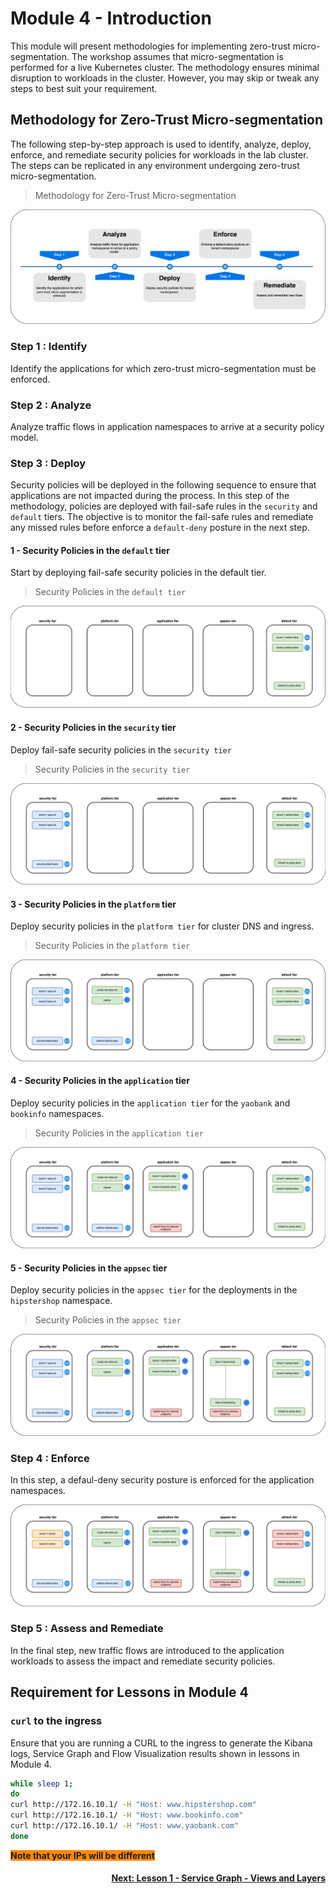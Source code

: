 # Module 4 - Introduction

This module will present methodologies for implementing zero-trust micro-segmentation. The workshop assumes that micro-segmentation is performed for a live Kubernetes cluster. The methodology ensures minimal disruption to workloads in the cluster. However, you may skip or tweak any steps to best suit your requirement. 

## Methodology for Zero-Trust Micro-segmentation

The following step-by-step approach is used to identify, analyze, deploy, enforce, and remediate security policies for workloads in the lab cluster. The steps can be replicated in any environment undergoing zero-trust micro-segmentation. 

> Methodology for Zero-Trust Micro-segmentation

![methodology](images/methodology.png)

### Step 1 : Identify 

Identify the applications for which zero-trust micro-segmentation must be enforced. 

### Step 2 : Analyze 

Analyze traffic flows in application namespaces to arrive at a security policy model. 

### Step 3 : Deploy

Security policies will be deployed in the following sequence to ensure that applications are not impacted during the process. In this step of the methodology, policies are deployed with fail-safe rules in the `security` and `default` tiers. The objective is to monitor the fail-safe rules and remediate any missed rules before enforce a `default-deny` posture in the next step. 

#### 1 - Security Policies in the `default` tier

Start by deploying fail-safe security policies in the default tier. 

> Security Policies in the `default tier`

![step1](images/step1.png)

#### 2 - Security Policies in the `security` tier

Deploy fail-safe security policies in the `security tier`

> Security Policies in the `security tier`

![step2](images/step2.png)

#### 3 - Security Policies in the `platform` tier

Deploy security policies in the `platform tier` for cluster DNS and ingress.

> Security Policies in the `platform tier`

![step3](images/step3.png)

#### 4 - Security Policies in the `application` tier

Deploy security policies in the `application tier` for the `yaobank` and `bookinfo` namespaces. 

> Security Policies in the `application tier`

![step4](images/step4.png)

#### 5 - Security Policies in the `appsec` tier

Deploy security policies in the `appsec tier` for the deployments in the `hipstershop` namespace.

> Security Policies in the `appsec tier`

![step2](images/step5.png)

### Step 4 : Enforce

In this step, a defaul-deny security posture is enforced for the application namespaces. 

![step6](images/step6.png)

### Step 5 : Assess and Remediate

In the final step, new traffic flows are introduced to the application workloads to assess the impact and remediate security policies. 

## Requirement for Lessons in Module 4

### `curl` to the ingress

Ensure that you are running a CURL to the ingress to generate the Kibana logs, Service Graph and Flow Visualization results shown in lessons in Module 4.

```bash
while sleep 1;
do 
curl http://172.16.10.1/ -H "Host: www.hipstershop.com"
curl http://172.16.10.1/ -H "Host: www.bookinfo.com"
curl http://172.16.10.1/ -H "Host: www.yaobank.com"
done
```

<span style="background-color: #FF8900">**Note that your IPs will be different**</span>




#### <div align="right">  [Next: Lesson 1 - Service Graph - Views and Layers](https://github.com/tigera-cs/quickstart-self-service/blob/main/modules/views-and-layers-sg.md) </div>

